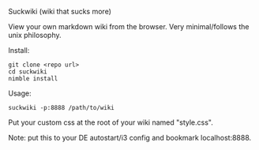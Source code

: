 Suckwiki (wiki that sucks more)

View your own markdown wiki from the browser. Very minimal/follows the unix philosophy.

Install:
```
git clone <repo url>
cd suckwiki
nimble install
```

Usage:
```
suckwiki -p:8888 /path/to/wiki
```

Put your custom css at the root of your wiki named "style.css".

Note: put this to your DE autostart/i3 config and bookmark localhost:8888.

